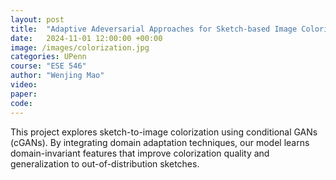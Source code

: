```yaml
---
layout: post
title:  "Adaptive Adeversarial Approaches for Sketch-based Image Colorization"
date:   2024-11-01 12:00:00 +00:00
image: /images/colorization.jpg
categories: UPenn
course: "ESE 546"
author: "Wenjing Mao"
video: 
paper:
code: 
---
```

This project explores sketch-to-image colorization using conditional GANs (cGANs). By integrating domain adaptation techniques, our model learns domain-invariant features that improve colorization quality and generalization to out-of-distribution sketches.